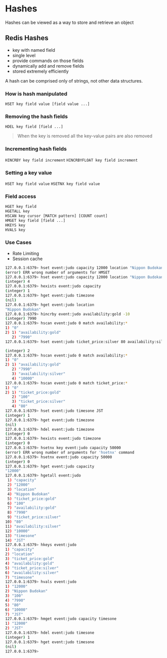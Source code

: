 # Hashes

Hashes can be viewed as a way to store and retrieve an object

## Redis Hashes

* key with named field
* single level
* provide commands on those fields
* dynamically add and remove fields
* stored extremely efficiently

A hash can be comprised only of strings, not other data structures.

### How is hash manipulated

```HSET key field value [field value ...]```

### Removing the hash fields

```HDEL key field [field ...]```

> When the key is removed all the key-value pairs are also removed

### Incrementing hash fields

```HINCRBY key field increment```
```HINCRBYFLOAT key field increment```

### Setting a key value

```HSET key field value```
```HSETNX key field value```

### Field access

```bash
HGET key field
HGETALL key
HSCAN key cursor [MATCH pattern] [COUNT count]
HMGET key field [field ...]
HKEYS key
HVALS key
```

### Use Cases

* Rate Limiting
* Session cache

```bash
127.0.0.1:6379> hset event:judo capacity 12000 location "Nippon Budokan" ticket_price:gold 100 availability:gold:8000
(error) ERR wrong number of arguments for HMSET
127.0.0.1:6379> hset event:judo capacity 12000 location "Nippon Budokan" ticket_price:gold 100 availability:gold 8000
(integer) 4
127.0.0.1:6379> hexists event:judo capacity
(integer) 1
127.0.0.1:6379> hget event:judo timezone
(nil)
127.0.0.1:6379> hget event:judo location
"Nippon Budokan"
127.0.0.1:6379> hincrby event:judo availability:gold -10
(integer) 7990
127.0.0.1:6379> hscan event:judo 0 match availability:*
1) "0"
2) 1) "availability:gold"
   2) "7990"
127.0.0.1:6379> hset event:judo ticket_price:silver 80 availability:silver 10000

(integer) 2
127.0.0.1:6379> hscan event:judo 0 match availability:*
1) "0"
2) 1) "availability:gold"
   2) "7990"
   3) "availability:silver"
   4) "10000"
127.0.0.1:6379> hscan event:judo 0 match ticket_price:*
1) "0"
2) 1) "ticket_price:gold"
   2) "100"
   3) "ticket_price:silver"
   4) "80"
127.0.0.1:6379> hset event:judo timesone JST
(integer) 1
127.0.0.1:6379> hget event:judo timezone
(nil)
127.0.0.1:6379> hdel event:judo timezone
(integer) 0
127.0.0.1:6379> hexists event:judo timezone
(integer) 0
127.0.0.1:6379> hsetnx key event:judo capacity 50000
(error) ERR wrong number of arguments for 'hsetnx' command
127.0.0.1:6379> hsetnx event:judo capacity 50000
(integer) 0
127.0.0.1:6379> hget event:judo capacity
"12000"
127.0.0.1:6379> hgetall event:judo
 1) "capacity"
 2) "12000"
 3) "location"
 4) "Nippon Budokan"
 5) "ticket_price:gold"
 6) "100"
 7) "availability:gold"
 8) "7990"
 9) "ticket_price:silver"
10) "80"
11) "availability:silver"
12) "10000"
13) "timesone"
14) "JST"
127.0.0.1:6379> hkeys event:judo
1) "capacity"
2) "location"
3) "ticket_price:gold"
4) "availability:gold"
5) "ticket_price:silver"
6) "availability:silver"
7) "timesone"
127.0.0.1:6379> hvals event:judo
1) "12000"
2) "Nippon Budokan"
3) "100"
4) "7990"
5) "80"
6) "10000"
7) "JST"
127.0.0.1:6379> hmget event:judo capacity timesone
1) "12000"
2) "JST"
127.0.0.1:6379> hdel event:judo timesone
(integer) 1
127.0.0.1:6379> hget event:judo timesone
(nil)
127.0.0.1:6379>
```
